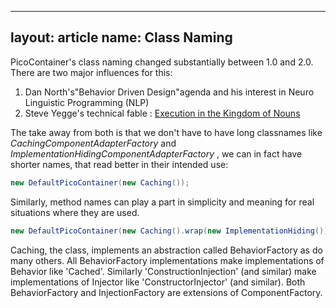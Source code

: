 ------------------------------------------------------------------------

layout: article
name: Class Naming
---

PicoContainer's class naming changed substantially between 1.0 and 2.0. There are two major influences for this:

1.  Dan North's"Behavior Driven Design"agenda and his interest in Neuro Linguistic Programming (NLP)
2.  Steve Yegge's technical fable : [Execution in the Kingdom of Nouns](http://steve-yegge.blogspot.com/2006/03/execution-in-kingdom-of-nouns.html)

The take away from both is that we don't have to have long classnames like *CachingComponentAdapterFactory* and *ImplementationHidingComponentAdapterFactory* , we can in fact have shorter names, that read better in their intended use:

```java
new DefaultPicoContainer(new Caching());
```

Similarly, method names can play a part in simplicity and meaning for real situations where they are used.

```java
new DefaultPicoContainer(new Caching().wrap(new ImplementationHiding()));
```

Caching, the class, implements an abstraction called BehaviorFactory as do many others. All BehaviorFactory implementations make implementations of Behavior like 'Cached'. Similarly 'ConstructionInjection' (and similar) make implementations of Injector like 'ConstructorInjector' (and similar). Both BehaviorFactory and InjectionFactory are extensions of ComponentFactory.
